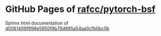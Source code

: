 GitHub Pages of [rafcc/pytorch-bsf](https://github.com/rafcc/pytorch-bsf)
===
Sphinx html documentation of [d0061409f998e5950f9b76d995a54aa0cfb0bc5b](https://github.com/rafcc/pytorch-bsf/tree/d0061409f998e5950f9b76d995a54aa0cfb0bc5b)
